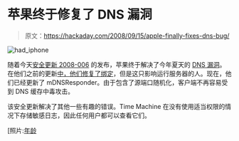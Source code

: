 # 苹果终于修复了 DNS 漏洞

> 原文：<https://hackaday.com/2008/09/15/apple-finally-fixes-dns-bug/>

![](img/e9c8c28b2c1b871a1b2701712b9e1ff9.png "had_iphone")

随着今天[安全更新 2008-006](http://support.apple.com/kb/HT3137) 的发布，苹果终于解决了今年夏天的 [DNS 漏洞](http://hackaday.com/tag/dns/)。在他们之前的更新[中，他们修复了绑定](http://support.apple.com/kb/HT2647)，但是这只影响运行服务器的人。现在，他们已经更新了 mDNSResponder。由于包含了源端口随机化，客户端不再容易受到 DNS 缓存中毒攻击。

该安全更新解决了其他一些有趣的错误。Time Machine 在没有使用适当权限的情况下存储敏感日志，因此任何用户都可以查看它们。

[照片:[年龄](http://flickr.com/photos/edans/1526393678/)